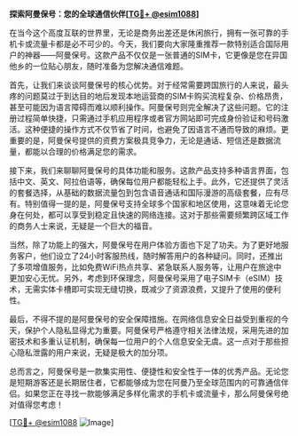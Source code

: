 **探索阿曼保号：您的全球通信伙伴[[TG💪+ @esim1088](https://t.me/s/esim1088)]**

在当今这个高度互联的世界里，无论是商务出差还是休闲旅行，拥有一张可靠的手机卡或流量卡都是必不可少的。今天，我们要向大家隆重推荐一款特别适合国际用户的神器——阿曼保号。这款产品不仅仅是一张普通的SIM卡，它更像是您在异国他乡的一位贴心朋友，随时准备为您解决通信难题。

首先，让我们来谈谈阿曼保号的核心优势。对于经常需要跨国旅行的人来说，最头疼的问题莫过于到达目的地后发现本地运营商的SIM卡购买流程复杂、价格昂贵，甚至可能因为语言障碍而难以顺利操作。阿曼保号则完全解决了这些问题。它的注册过程简单快捷，只需通过手机应用程序或者官方网站即可完成身份验证和号码激活。这种便捷的操作方式不仅节省了时间，也避免了因语言不通而导致的麻烦。更重要的是，阿曼保号提供的资费方案极具竞争力，无论是通话、短信还是数据流量，都能以合理的价格满足您的需求。

接下来，我们来聊聊阿曼保号的具体功能和服务。这款产品支持多种语言界面，包括中文、英文、阿拉伯语等，确保每位用户都能轻松上手。此外，它还提供了灵活的套餐选择，从基础的数据流量包到包含语音通话和国际漫游的高级套餐，应有尽有。特别值得一提的是，阿曼保号支持全球多个国家和地区使用，这意味着无论您身在何处，都可以享受到稳定且快速的网络连接。这对于那些需要频繁跨区域工作的商务人士来说，无疑是一个巨大的福音。

当然，除了功能上的强大，阿曼保号在用户体验方面也下足了功夫。为了更好地服务客户，他们设立了24小时客服热线，随时解答用户的各种疑问。同时，还推出了多项增值服务，比如免费WiFi热点共享、紧急联系人服务等，让用户在旅途中更加安心无忧。另外，考虑到环保理念，阿曼保号采用了电子SIM卡（eSIM）技术，无需实体卡槽即可实现无缝切换，既减少了资源浪费，又提升了使用的便利性。

最后，不得不提的是阿曼保号的安全保障措施。在网络信息安全日益受到重视的今天，保护个人隐私显得尤为重要。阿曼保号严格遵守相关法律法规，采用先进的加密技术和多重认证机制，确保每一位用户的个人信息安全无虞。这一点对于那些担心隐私泄露的用户来说，无疑是极大的加分项。

总而言之，阿曼保号是一款集实用性、便捷性和安全性于一体的优秀产品。无论您是短期游客还是长期居住者，它都能够成为您在阿曼乃至全球范围内的可靠通信伴侣。如果您正在寻找一款能够满足多样化需求的手机卡或流量卡，那么阿曼保号绝对值得您考虑！

[[TG💪+ @esim1088](https://t.me/s/esim1088) ![Image](https://i.postimg.cc/4NQfJmqS/Snipaste-2025-05-13-00-14-12.png)]